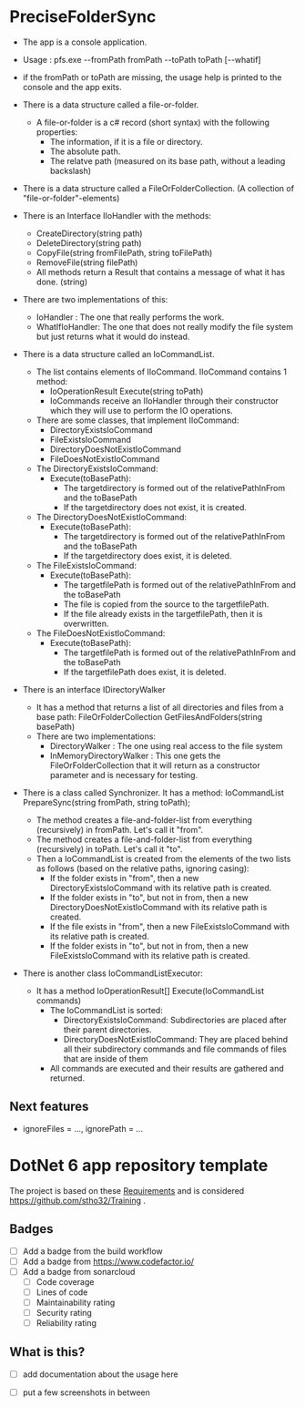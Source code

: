 # PreciseFolderSync

- The app is a console application.
- Usage : pfs.exe --fromPath fromPath --toPath toPath [--whatif]
- if the fromPath or toPath are missing, the usage help is printed to the console and the app exits.

- There is a data structure called a file-or-folder.
    - A file-or-folder is a c# record (short syntax) with the following properties:
        - The information, if it is a file or directory.
        - The absolute path.
        - The relatve path (measured on its base path, without a leading backslash)  

- There is a data structure called a FileOrFolderCollection. (A collection of "file-or-folder"-elements) 

- There is an Interface IIoHandler with the methods:
  - CreateDirectory(string path)
  - DeleteDirectory(string path)
  - CopyFile(string fromFilePath, string toFilePath)
  - RemoveFile(string filePath)
  - All methods return a Result that contains a message of what it has done. (string)
- There are two implementations of this:
  - IoHandler : The one that really performs the work.
  - WhatIfIoHandler: The one that does not really modify the file system but just returns what it would do instead.

- There is a data structure called an IoCommandList.
    - The list contains elements of IIoCommand. IIoCommand contains 1 method:
        - IoOperationResult Execute(string toPath)
        - IoCommands receive an IIoHandler through their constructor which they will use to perform the IO operations.
    - There are some classes, that implement IIoCommand:
        - DirectoryExistsIoCommand
        - FileExistsIoCommand
        - DirectoryDoesNotExistIoCommand
        - FileDoesNotExistIoCommand
    - The DirectoryExistsIoCommand:
        - Execute(toBasePath):
            - The targetdirectory is formed out of the relativePathInFrom and the toBasePath
            - If the targetdirectory does not exist, it is created.
    - The DirectoryDoesNotExistIoCommand:
        - Execute(toBasePath):
            - The targetdirectory is formed out of the relativePathInFrom and the toBasePath
            - If the targetdirectory does exist, it is deleted.
    - The FileExistsIoCommand:
        - Execute(toBasePath):
            - The targetfilePath is formed out of the relativePathInFrom and the toBasePath
            - The file is copied from the source to the targetfilePath.
            - If the file already exists in the targetfilePath, then it is overwritten.
    - The FileDoesNotExistIoCommand:
        - Execute(toBasePath):
            - The targetfilePath is formed out of the relativePathInFrom and the toBasePath
            - If the targetfilePath does exist, it is deleted.

- There is an interface IDirectoryWalker
    - It has a method that returns a list of all directories and files from a base path: FileOrFolderCollection GetFilesAndFolders(string basePath)
    - There are two implementations:
        - DirectoryWalker : The one using real access to the file system
        - InMemoryDirectoryWalker : This one gets the FileOrFolderCollection that it will return as a constructor parameter and is necessary for testing.

- There is a class called Synchronizer. It has a method: IoCommandList PrepareSync(string fromPath, string toPath);
    - The method creates a file-and-folder-list from everything (recursively) in fromPath. Let's call it "from".
    - The method creates a file-and-folder-list from everything (recursively) in toPath. Let's call it "to".
    - Then a IoCommandList is created from the elements of the two lists as follows (based on the relative paths, ignoring casing):
        - If the folder exists in "from", then a new DirectoryExistsIoCommand with its relative path is created.
        - If the folder exists in "to", but not in from, then a new DirectoryDoesNotExistIoCommand with its relative path is created.
        - If the file exists in "from", then a new FileExistsIoCommand with its relative path is created.
        - If the folder exists in "to", but not in from, then a new FileExistsIoCommand with its relative path is created.

- There is another class IoCommandListExecutor: 
    - It has a method IoOperationResult[] Execute(IoCommandList commands)
        - The IoCommandList is sorted:
            - DirectoryExistsIoCommand: Subdirectories are placed after their parent directories.
            - DirectoryDoesNotExistIoCommand: They are placed behind all their subdirectory commands and file commands of files that are inside of them
        - All commands are executed and their results are gathered and returned.


## Next features
- ignoreFiles = ..., ignorePath = ...


# DotNet 6 app repository template

The project is based on these [Requirements](Documentation/requirements.md) and is considered https://github.com/stho32/Training .

## Badges

- [ ] Add a badge from the build workflow
- [ ] Add a badge from https://www.codefactor.io/
- [ ] Add a badge from sonarcloud
    - [ ] Code coverage
    - [ ] Lines of code
    - [ ] Maintainability rating
    - [ ] Security rating
    - [ ] Reliability rating

## What is this?

- [ ] add documentation about the usage here
- [ ] put a few screenshots in between



